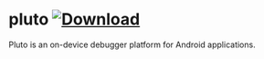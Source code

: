 # pluto [ ![Download](https://api.bintray.com/packages/mocklets/pluto/com.mocklets.pluto/images/download.svg?version=0.0.9-alpha) ](https://bintray.com/mocklets/pluto/com.mocklets.pluto/0.0.9-alpha/link)
Pluto is an on-device debugger platform for Android applications.
